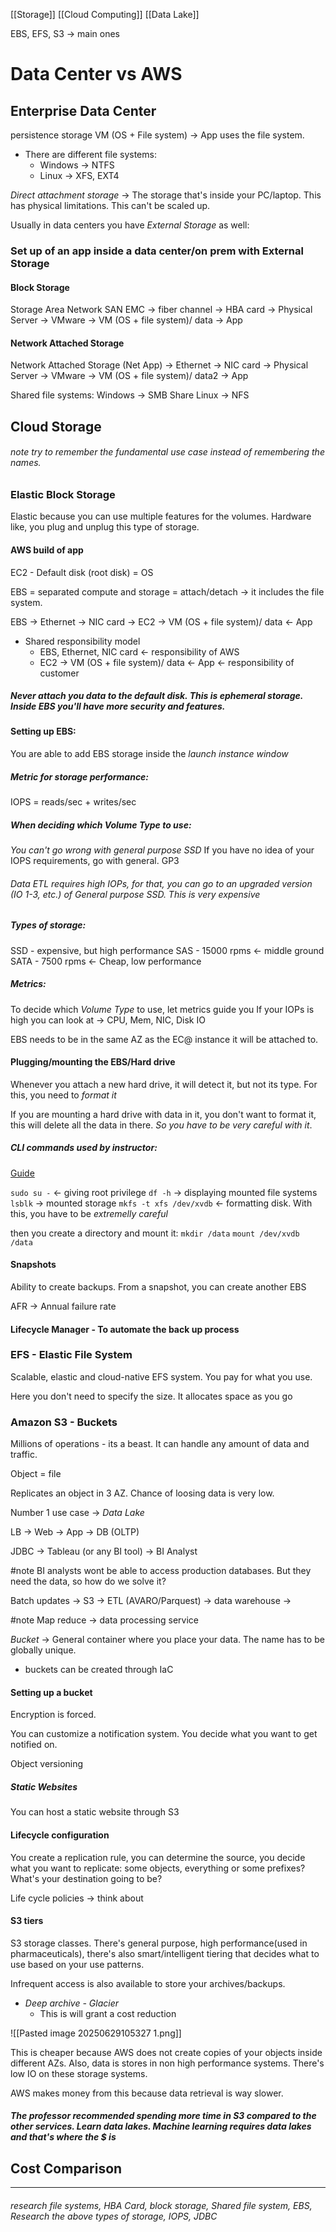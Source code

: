 [[Storage]] [[Cloud Computing]] [[Data Lake]]

EBS, EFS, S3 -> main ones
# Data Center vs AWS
## Enterprise Data Center
persistence storage 
VM (OS + File system) -> App uses the file system. 
- There are different file systems:
	- Windows -> NTFS
	- Linux -> XFS, EXT4

*Direct attachment storage* -> The storage that's inside your PC/laptop. This has physical limitations. This can't be scaled up.

Usually in data centers you have *External Storage* as well:
### Set up of an app inside a data center/on prem with External Storage
#### Block Storage
Storage Area Network SAN EMC -> fiber channel -> HBA card -> Physical Server -> VMware -> VM (OS + file system)/ data -> App

#### Network Attached Storage
Network Attached Storage (Net App) -> Ethernet -> NIC card -> Physical Server -> VMware -> VM (OS + file system)/ data2 -> App 

Shared file systems:
Windows -> SMB Share
Linux -> NFS

## Cloud Storage
###### note try to remember the fundamental use case instead of remembering the names. 

### Elastic Block Storage
Elastic because you can use multiple features for the volumes. Hardware like, you plug and unplug this type of storage.

#### AWS build of app 
EC2 - Default disk (root disk) = OS 

EBS = separated compute and storage = attach/detach -> it includes the file system. 

EBS -> Ethernet -> NIC card -> EC2 -> VM (OS + file system)/ data <- App
- Shared responsibility model
	- EBS, Ethernet, NIC card <- responsibility of AWS
	- EC2 -> VM (OS + file system)/ data <- App <- responsibility of customer 
##### Never attach you data to the default disk. This is ephemeral storage. Inside EBS you'll have more security and features. 

#### Setting up EBS:
You are able to add EBS storage inside the *launch instance window*
##### Metric for storage performance:
IOPS = reads/sec + writes/sec

##### When deciding which Volume Type to use:
*You can't go wrong with general purpose SSD* If you have no idea of your IOPS requirements, go with general. GP3 
###### Data ETL requires high IOPs, for that, you can go to an upgraded version (IO 1-3, etc.) of General purpose SSD. This is very expensive
##### Types of storage:
SSD - expensive, but high performance
SAS - 15000 rpms <- middle ground
SATA - 7500 rpms <- Cheap, low performance

##### Metrics:
To decide which *Volume Type* to use, let metrics guide you
If your IOPs is high you can look at -> CPU, Mem, NIC, Disk IO

EBS needs to be in the same AZ as the EC@ instance it will be attached to. 

#### Plugging/mounting the EBS/Hard drive
Whenever you attach a new hard drive, it will detect it, but not its type. For this, you need to *format it*

If you are mounting a hard drive with data in it, you don't want to format it, this will delete all the data in there. *So you have to be very careful with it*.

##### CLI commands used by instructor:
[Guide](https://docs.aws.amazon.com/ebs/latest/userguide/ebs-using-volumes.html)

`sudo su -` <- giving root privilege 
`df -h` -> displaying mounted file systems
`lsblk` -> mounted storage
`mkfs -t xfs /dev/xvdb` <- formatting disk. With this, you have to be *extremelly careful* 

then you create a directory and mount it:
`mkdir /data`
`mount /dev/xvdb /data` 

#### Snapshots
Ability to create backups. From a snapshot, you can create another EBS

AFR -> Annual failure rate

#### Lifecycle Manager - To automate the back up process

### EFS - Elastic File System
Scalable, elastic and cloud-native EFS system. 
You pay for what you use. 

Here you don't need to specify the size. It allocates space as you go


### Amazon S3 - Buckets
Millions of operations - its a beast. It can handle any amount of data and traffic. 

Object = file

Replicates an object in 3 AZ. Chance of loosing data is very low. 

Number 1 use case -> *Data Lake*

LB -> Web -> App -> DB (OLTP)

JDBC -> Tableau (or any BI tool) -> BI Analyst

#note BI analysts wont be able to access production databases. But they need the data, so how do we solve it?

Batch updates -> S3 -> ETL (AVARO/Parquest) -> data warehouse -> 

#note Map reduce -> data processing service


*Bucket* -> General container where you place your data. The name has to be globally unique. 
- buckets can be created through IaC

#### Setting up a bucket

Encryption is forced. 

You can customize a notification system. You decide what you want to get notified on.

Object versioning 
##### Static Websites
You can host a static website through S3

#### Lifecycle configuration
You create a replication rule, you can determine the source, you decide what you want to replicate: some objects, everything or some prefixes? What's your destination going to be? 


Life cycle policies -> think about 
#### S3 tiers 
S3 storage classes. There's general purpose, high performance(used in pharmaceuticals), there's also smart/intelligent tiering that decides what to use based on your use patterns.

Infrequent access is also available to store your archives/backups. 
- *Deep archive - Glacier*
	- This is will grant a cost reduction

![[Pasted image 20250629105327 1.png]]

This is cheaper because AWS does not create copies of your objects inside different AZs. Also, data is stores in non high performance systems. There's low IO on these storage systems. 

AWS makes money from this because data retrieval is way slower. 

##### The professor recommended spending more time in S3 compared to the other services. Learn data lakes. Machine learning requires data lakes and that's where the $ is

## Cost Comparison 











---- 
###### research file systems, HBA Card, block storage, Shared file system, EBS, Research the above types of storage, IOPS, JDBC